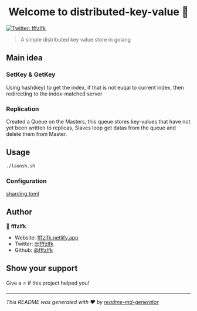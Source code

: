 <h1 align="center">Welcome to distributed-key-value 👋</h1>
<p>
  <a href="https://twitter.com/fffzlfk" target="_blank">
    <img alt="Twitter: fffzlfk" src="https://img.shields.io/twitter/follow/fffzlfk.svg?style=social" />
  </a>
</p>

> A simple distributed key value store in golang

## Main idea

### SetKey & GetKey

Using hash(key) to get the index, if that is not euqal to current index, then redirecting to the index-matched server

### Replication
Created a Queue on the Masters, this queue stores key-values that have not yet been written to replicas, Slaves loop get datas from the queue and delete them from Master.

## Usage

```sh
./launsh.sh
```

### Configuration

[sharding.toml](./sharding.toml)

## Author

👤 **fffzlfk**

* Website: [fffzlfk.netlify.app](https://fffzlfk.netlify.app)
* Twitter: [@fffzlfk](https://twitter.com/fffzlfk)
* Github: [@fffzlfk](https://github.com/fffzlfk)

## Show your support

Give a ⭐️ if this project helped you!

***
_This README was generated with ❤️ by [readme-md-generator](https://github.com/kefranabg/readme-md-generator)_
